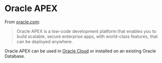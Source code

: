 # Oracle APEX

From [oracle.com](https://apex.oracle.com/):
> Oracle APEX is a low-code development platform that enables you to build scalable, secure enterprise apps, with world-class features, that can be deployed anywhere.

Oracle APEX can be used in [Oracle Cloud](https://apex.oracle.com/en/learn/getting-started/) or installed on an existing Oracle Database.
